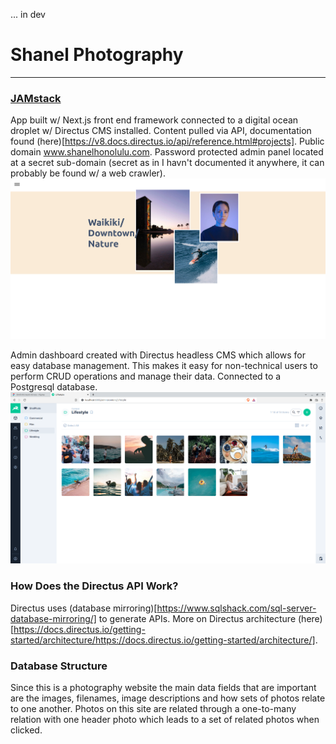 ... in dev

# Shanel Photography

---

### [JAMstack](https://jamstack.org/) 
App built w/ Next.js front end framework connected to a digital ocean droplet w/ Directus CMS installed. Content pulled via API, documentation found (here)[https://v8.docs.directus.io/api/reference.html#projects]. Public domain www.shanelhonolulu.com. Password protected admin panel located at a secret sub-domain (secret as in I havn't documented it anywhere, it can probably be found w/ a web crawler).
<img src='./public/assets/development.png' />

Admin dashboard created with Directus headless CMS which allows for easy database management. This makes it easy for non-technical users to perform CRUD operations and manage their data. Connected to a Postgresql database.
<img src='./public/assets/directus.png' />

### How Does the Directus API Work?
Directus uses (database mirroring)[https://www.sqlshack.com/sql-server-database-mirroring/] to generate APIs. More on Directus architecture (here)[https://docs.directus.io/getting-started/architecture/https://docs.directus.io/getting-started/architecture/].

### Database Structure
Since this is a photography website the main data fields that are important are the images, filenames, image descriptions and how sets of photos relate to one another. Photos on this site are related through a one-to-many relation with one header photo which leads to a set of related photos when clicked. 
